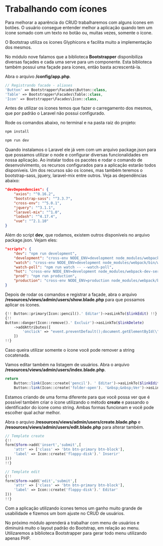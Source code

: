 # Trabalhando com ícones

Para melhorar a aparência do CRUD trabalharemos com alguns ícones em botões. O usuário consegue entender melhor a aplicação quando tem um ícone somado com um texto no botão ou, muitas vezes, somente o ícone.

O Bootstrap utiliza os ícones Glyphicons e facilita muito a implementação dos mesmos.

No módulo nove falamos que a biblioteca **Bootstrapper** disponibiliza diversas façades e cada uma serve para um componente. Esta biblioteca também possui uma façade para ícones, então basta acrescentá-la.

Abra o arquivo **/config/app.php**.

```php
// Registrando facade - aliases
'Button' => Bootstrapper\Facades\Button::class,
'Table' => Bootstrapper\Facades\Table::class,
'Icon' => Bootstrapper\Facades\Icon::class,
```

Antes de utilizar os ícones temos que fazer o carregamento dos mesmos, que por padrão o Laravel não possui configurado.

Rode os comandos abaixo, no terminal e na pasta raiz do projeto:

```sh
npm install
```

```sh
npm run dev
```

Quando instalamos o Laravel ele já vem com um arquivo package.json para que possamos utilizar o node e configurar diversas funcionalidades em nossa aplicação. Ao instalar todos os pacotes e rodar o comando de desenvolvimento, os recursos configurados para a aplicação estarão todos disponíveis. Um dos recursos são os ícones, mas também teremos o bootstrap-sass, jquery, laravel-mix entre outros. Veja as dependências abaixo:

```json
"devDependencies": {
	"axios": "^0.16.2",
	"bootstrap-sass": "^3.3.7",
	"cross-env": "^5.0.1",
	"jquery": "^3.1.1",
	"laravel-mix": "^1.0",
	"lodash": "^4.17.4",
	"vue": "^2.1.10"
}
```

Além do script **dev**, que rodamos, existem outros disponíveis no arquivo package.json. Vejam eles:

```json
"scripts": {
	"dev": "npm run development",
	"development": "cross-env NODE_ENV=development node_modules/webpack/bin/webpack.js --progress --hide-modules --config=node_modules/laravel-mix/setup/webpack.config.js",
	"watch": "cross-env NODE_ENV=development node_modules/webpack/bin/webpack.js --watch --progress --hide-modules --config=node_modules/laravel-mix/setup/webpack.config.js",
	"watch-poll": "npm run watch -- --watch-poll",
	"hot": "cross-env NODE_ENV=development node_modules/webpack-dev-server/bin/webpack-dev-server.js --inline --hot --config=node_modules/laravel-mix/setup/webpack.config.js",
	"prod": "npm run production",
	"production": "cross-env NODE_ENV=production node_modules/webpack/bin/webpack.js --progress --hide-modules --config=node_modules/laravel-mix/setup/webpack.config.js"
} 
``` 

Depois de rodar os comandos e registrar a façade, abra o arquivo **/resources/views/admin/users/show.blade.php** para que possamos aplicar os ícones.

```php
{!! Button::primary(Icon::pencil().' Editar')->asLinkTo($linkEdit) !!}
{!!
Button::danger(Icon::remove().' Excluir')->asLinkTo($linkDelete)
    ->addAttributes([
        'onclick' => "event.preventDefault();document.getElementById(\"form-delete\").submit();"
    ])
!!}
```

Caso queira utilizar somente o ícone você pode remover a string cocatenada.

Vamos editar também na listagem de usuários. Abra o arquivo **/resources/views/admin/users/index.blade.php**.

```php
return 
	Button::link(Icon::create('pencil'). ' Editar')->asLinkTo($linkEdit) . ' | ' .
	Button::link(Icon::create('folder-open'). '&nbsp;&nbsp;Ver')->asLinkTo($linkShow);
```

Estamos criando de uma forma diferente para que você possa ver que é possível também criar o ícone utilizando o método **create** e passando o identificador do ícone como string. Ambas formas funcionam e você pode escolher qual achar melhor.

Abra o arquivo **/resources/views/admin/users/create.blade.php** e **/resources/views/admin/users/edit.blade.php** para alterar também.

```php
// Template create
{!!
form($form->add('insert','submit',[
    'attr' => ['class' => 'btn btn-primary btn-block'],
    'label' => Icon::create('floppy-disk').' Inserir'
]))
!!}

// Template edit
{!!
form($form->add('edit','submit',[
    'attr' => ['class' => 'btn btn-primary btn-block'],
    'label' => Icon::create('floppy-disk').' Editar'
]))
!!}
```

Com a aplicação utilizando ícones temos um ganho muito grande de usabilidade e fizemos um bom ajuste no CRUD de usuários.

No próximo módulo aprenderá a trabalhar com menu de usuários e diminuirá muito o layout padrão do Bootstrap, em relação ao menu. Utilizaremos a biblioteca Bootstrapper para gerar todo menu utilizando apenas PHP.